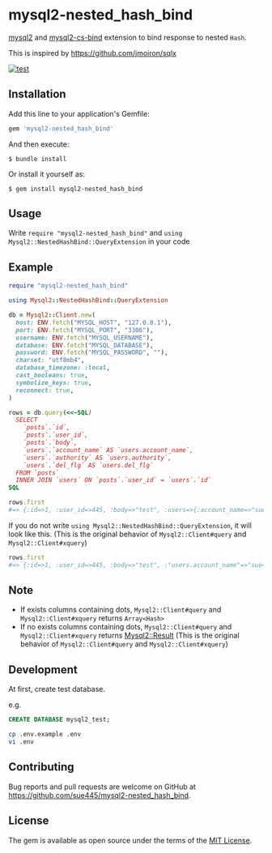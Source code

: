 # mysql2-nested_hash_bind
[mysql2](https://github.com/brianmario/mysql2) and [mysql2-cs-bind](https://github.com/tagomoris/mysql2-cs-bind) extension to bind response to nested `Hash`.

This is inspired by https://github.com/jmoiron/sqlx

[![test](https://github.com/sue445/mysql2-nested_hash_bind/actions/workflows/test.yml/badge.svg)](https://github.com/sue445/mysql2-nested_hash_bind/actions/workflows/test.yml)

## Installation

Add this line to your application's Gemfile:

```ruby
gem 'mysql2-nested_hash_bind'
```

And then execute:

    $ bundle install

Or install it yourself as:

    $ gem install mysql2-nested_hash_bind

## Usage
Write `require "mysql2-nested_hash_bind"` and `using Mysql2::NestedHashBind::QueryExtension` in your code

## Example
```ruby
require "mysql2-nested_hash_bind"

using Mysql2::NestedHashBind::QueryExtension

db = Mysql2::Client.new(
  host: ENV.fetch("MYSQL_HOST", "127.0.0.1"),
  port: ENV.fetch("MYSQL_PORT", "3306"),
  username: ENV.fetch("MYSQL_USERNAME"),
  database: ENV.fetch("MYSQL_DATABASE"),
  password: ENV.fetch("MYSQL_PASSWORD", ""),
  charset: "utf8mb4",
  database_timezone: :local,
  cast_booleans: true,
  symbolize_keys: true,
  reconnect: true,
)

rows = db.query(<<~SQL)
  SELECT
    `posts`.`id`,
    `posts`.`user_id`,
    `posts`.`body`,
    `users`.`account_name` AS `users.account_name`,
    `users`.`authority` AS `users.authority`,
    `users`.`del_flg` AS `users.del_flg`
  FROM `posts`
  INNER JOIN `users` ON `posts`.`user_id` = `users`.`id`
SQL

rows.first
#=> {:id=>1, :user_id=>445, :body=>"test", :users=>{:account_name=>"sue445", :authority=>false, :del_flg=>false}}
```

If you do not write `using Mysql2::NestedHashBind::QueryExtension`, it will look like this. (This is the original behavior of `Mysql2::Client#query` and `Mysql2::Client#xquery`)

```ruby
rows.first
#=> {:id=>1, :user_id=>445, :body=>"test", :"users.account_name"=>"sue445", :"users.authority"=>false, :"users.del_flg"=>false}
```

## Note
* If exists columns containing dots, `Mysql2::Client#query` and `Mysql2::Client#xquery` returns `Array<Hash>`
* If no exists columns containing dots, `Mysql2::Client#query` and `Mysql2::Client#xquery` returns [Mysql2::Result](https://www.rubydoc.info/gems/mysql2/Mysql2/Result) (This is the original behavior of `Mysql2::Client#query` and `Mysql2::Client#xquery`)

## Development
At first, create test database.

e.g.

```sql
CREATE DATABASE mysql2_test;
```

```bash
cp .env.example .env
vi .env
```

## Contributing

Bug reports and pull requests are welcome on GitHub at https://github.com/sue445/mysql2-nested_hash_bind.

## License

The gem is available as open source under the terms of the [MIT License](https://opensource.org/licenses/MIT).
